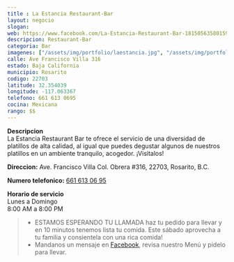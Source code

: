 ```yaml
---
title : La Estancia Restaurant-Bar
layout: negocio
slogan: 
web: https://www.facebook.com/La-Estancia-Restaurant-Bar-181505635801596
descripcion: Restaurant-Bar
categoria: Bar
imagenes: ["/assets/img/portfolio/laestancia.jpg", "/assets/img/portfolio/laestanciaestamos.jpg"]
calle: Ave Francisco Villa 316
estado: Baja California
municipio: Rosarito
codigo: 22703
latitude: 32.354039
longitude: -117.063367
telefono: 661 613 0695
cocina: Mexicana
rango: $$
---
```


**Descripcion**
<br>
La Estancia Restaurant Bar te ofrece el servicio de una diversidad de platillos de alta calidad, al igual que puedes degustar algunos de nuestros platillos en un ambiente tranquilo, acogedor. ¡Visitalos!

**Direccion:** Ave. Francisco Villa Col. Obrera #316, 22703, Rosarito, B.C.

**Numero telefonico:** <a href="tel:+526616130695">661 613 06 95</a>

**Horario de servicio**
<br>
Lunes a Domingo  
8:00 AM a 8:00 PM


>* ESTAMOS ESPERANDO TU LLAMADA
haz tu pedido para llevar y en 10 minutos tenemos lista tu comida.
Este sábado aprovecha a tu familia y consientela con una rica comida!
 >* Mandanos un mensaje en [Facebook](https://www.facebook.com/La-Estancia-Restaurant-Bar-181505635801596), revisa nuestro Menú y pidelo para llevar. 

<!--div class="embed-responsive embed-responsive-16by9">

<iframe src="https://www.facebook.com/plugins/video.php?href=https%3A%2F%2Fwww.facebook.com%2F181505635801596%2Fvideos%2F2789426944614716%2F&show_text=0&width=560" width="560" height="315" style="border:none;overflow:hidden" scrolling="no" frameborder="0" allowTransparency="true" allowFullScreen="true"></iframe-->